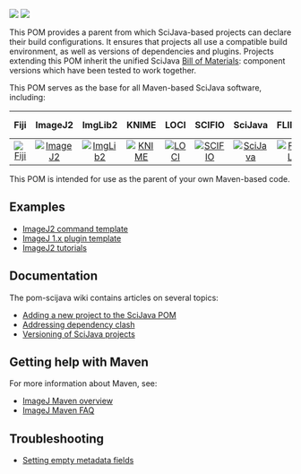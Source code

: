 [![](https://img.shields.io/maven-central/v/org.scijava/pom-scijava.svg)](https://search.maven.org/#search%7Cgav%7C1%7Cg%3A%22org.scijava%22%20AND%20a%3A%22pom-scijava%22)
[![](https://github.com/scijava/pom-scijava/actions/workflows/build-main.yml/badge.svg)](https://github.com/scijava/pom-scijava/actions/workflows/build-main.yml)

This POM provides a parent from which SciJava-based projects can declare their build configurations. It ensures that projects all use a compatible build environment, as well as versions of dependencies and plugins. Projects extending this POM inherit the unified SciJava [Bill of Materials](https://imagej.net/develop/architecture#bill-of-materials): component versions which have been tested to work together.

This POM serves as the base for all Maven-based SciJava software, including:

| Fiji | ImageJ2 | ImgLib2 | KNIME | LOCI | SCIFIO | SciJava | FLIMLib | Virtual Cell |
|:----:|:-------:|:-------:|:-----:|:----:|:------:|:-------:|:----------:|:------------:|
| [![Fiji](https://scijava.org/icons/fiji-icon-64.png)](https://github.com/fiji) | [![ImageJ2](https://scijava.org/icons/imagej2-icon-64.png)](https://github.com/imagej) | [![ImgLib2](https://scijava.org/icons/imglib2-icon-64.png)](https://github.com/imglib) | [![KNIME](https://scijava.org/icons/knime-icon-64.png)](https://knime.org) | [![LOCI](https://scijava.org/icons/loci-icon-64.png)](https://github.com/uw-loci) | [![SCIFIO](https://scijava.org/icons/scifio-icon-64.png)](https://github.com/scifio) | [![SciJava](https://scijava.org/icons/scijava-icon-64.png)](https://github.com/scijava) | [![FLIMLib](https://scijava.org/icons/flimlib-icon-64.png)](https://github.com/flimlib) | [![Virtual Cell](https://scijava.org/icons/vcell-icon-64.png)](https://github.com/virtualcell) |

This POM is intended for use as the parent of your own Maven-based code.

## Examples

* [ImageJ2 command template](https://github.com/imagej/example-imagej-command)
* [ImageJ 1.x plugin template](https://github.com/imagej/example-legacy-plugin)
* [ImageJ2 tutorials](https://github.com/imagej/tutorials/tree/master/maven-projects)

## Documentation

The pom-scijava wiki contains articles on several topics:

* [Adding a new project to the SciJava POM](https://github.com/scijava/pom-scijava/wiki/Adding-a-new-project-to-the-SciJava-POM)
* [Addressing dependency clash](https://github.com/scijava/pom-scijava/wiki/Addressing-dependency-clash)
* [Versioning of SciJava projects](https://github.com/scijava/pom-scijava/wiki/Versioning-of-SciJava-projects)

## Getting help with Maven

For more information about Maven, see:

* [ImageJ Maven overview](https://imagej.net/develop/maven)
* [ImageJ Maven FAQ](https://imagej.net/develop/maven-faq)

## Troubleshooting

* [Setting empty metadata fields](https://github.com/scijava/pom-scijava-base#how-to-override-a-field-with-an-empty-value)
